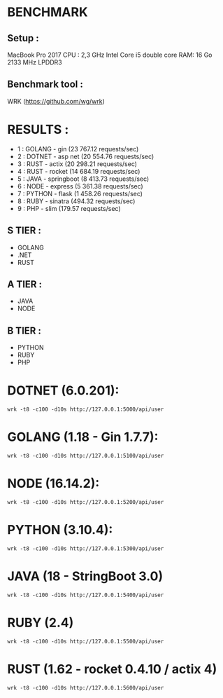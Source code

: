 BENCHMARK
=========

Setup : 
-------

MacBook Pro 2017
CPU : 2,3 GHz Intel Core i5 double core
RAM: 16 Go 2133 MHz LPDDR3

Benchmark tool : 
----------------

WRK (https://github.com/wg/wrk)

RESULTS :
=========

* 1 : GOLANG - gin        (23 767.12 requests/sec)
* 2 : DOTNET - asp net    (20 554.76 requests/sec)
* 3 : RUST - actix        (20 298.21 requests/sec)
* 4 : RUST - rocket       (14 684.19 requests/sec)
* 5 : JAVA - springboot   (8 413.73 requests/sec)
* 6 : NODE - express      (5 361.38 requests/sec)
* 7 : PYTHON - flask      (1 458.26 requests/sec)
* 8 : RUBY - sinatra      (494.32 requests/sec)
* 9 : PHP - slim          (179.57 requests/sec)

S TIER :
--------

* GOLANG
* .NET
* RUST

A TIER :
--------

* JAVA
* NODE

B TIER :
--------

* PYTHON
* RUBY
* PHP


DOTNET (6.0.201):
=================

    wrk -t8 -c100 -d10s http://127.0.0.1:5000/api/user


GOLANG (1.18 - Gin 1.7.7):
==========================

    wrk -t8 -c100 -d10s http://127.0.0.1:5100/api/user


NODE (16.14.2):
===============

    wrk -t8 -c100 -d10s http://127.0.0.1:5200/api/user


PYTHON (3.10.4):
========

    wrk -t8 -c100 -d10s http://127.0.0.1:5300/api/user


JAVA (18 - StringBoot 3.0)
===============

    wrk -t8 -c100 -d10s http://127.0.0.1:5400/api/user


RUBY (2.4)
==========

    wrk -t8 -c100 -d10s http://127.0.0.1:5500/api/user

RUST (1.62 - rocket 0.4.10 / actix 4)
==========

    wrk -t8 -c100 -d10s http://127.0.0.1:5600/api/user
